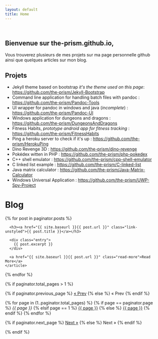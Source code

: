 ```yaml
---
layout: default
title: Home
---
```


<div class="header200px" style="background-image: url(/website/images/head.jpg);">
&nbsp;
</div>

## Bienvenue sur the-prism.github.io,

Vous trouverez plusieurs de mes projets sur ma page personnelle github ainsi que quelques articles sur mon blog.

## Projets

* Jekyll theme based on bootstrap _it's the theme used on this page_: <https://github.com/the-prism/Jekyll-Bootstrap>
* Command line application for handling batch files with pandoc : <https://github.com/the-prism/Pandoc-Tools>
* UI wrapper for pandoc in windows and java (_incomplete_) : <https://github.com/the-prism/Pandoc-UI>
* Windows application for dungeons and dragons : <https://github.com/the-prism/DungeonsAndDragons>
* Fitness Habits, _prototype android app for fitness tracking_ : <https://github.com/the-prism/FitnessHabits>
* Ping a heroku server to check if it's up : <https://github.com/the-prism/HerokuPing>
* Dino Revenge 3D : <https://github.com/the-prism/dino-revenge>
* Pokédex witten in PHP : <https://github.com/the-prism/php-pokedex>
* C++ shell emulator : <https://github.com/the-prism/cpp-shell-emulator>
* C linked list example : <https://github.com/the-prism/C-linked-list>
* Java matrix calculator : <https://github.com/the-prism/Java-Matrix-Calculator>
* Windows Universal Application : <https://github.com/the-prism/UWP-Spy-Project>

<h1>Blog</h1>

<div class="posts">
  {% for post in paginator.posts %}
    <article class="post">

      <h3><a href="{{ site.baseurl }}{{ post.url }}" class="link-unstyled">{{ post.title }}</a></h3>

      <div class="entry">
        {{ post.excerpt }}  
      </div>

      <a href="{{ site.baseurl }}{{ post.url }}" class="read-more">Read More</a>
    </article>
  {% endfor %}
</div>

{% if paginator.total_pages > 1 %}
<div class="pagination">
  {% if paginator.previous_page %}
    <a href="{{ paginator.previous_page_path | prepend: site.baseurl | replace: '//', '/' }}">&laquo; Prev</a>
  {% else %}
    <span>&laquo; Prev</span>
  {% endif %}

  {% for page in (1..paginator.total_pages) %}
    {% if page == paginator.page %}
      <em>{{ page }}</em>
    {% elsif page == 1 %}
      <a href="{{ paginator.previous_page_path | prepend: site.baseurl | replace: '//', '/' }}">{{ page }}</a>
    {% else %}
      <a href="{{ site.paginate_path | prepend: site.baseurl | replace: '//', '/' | replace: ':num', page }}">{{ page }}</a>
    {% endif %}
  {% endfor %}

  {% if paginator.next_page %}
    <a href="{{ paginator.next_page_path | prepend: site.baseurl | replace: '//', '/' }}">Next &raquo;</a>
  {% else %}
    <span>Next &raquo;</span>
  {% endif %}
</div>
{% endif %}
